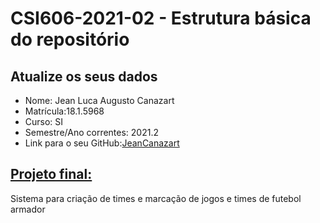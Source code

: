 # **CSI606-2021-02 - Estrutura básica do repositório**

## Atualize os seus dados

- Nome: Jean Luca Augusto Canazart
- Matrícula:18.1.5968
- Curso: SI
- Semestre/Ano correntes: 2021.2
- Link para o seu GitHub:[JeanCanazart](https://github.com/JeanCanazart)

## [Projeto final:](./Projeto/README.md)

Sistema para criação de times e marcação de jogos e times de futebol armador
